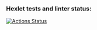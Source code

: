### Hexlet tests and linter status:
[![Actions Status](https://github.com/aspogorelova/frontend-project-11/workflows/hexlet-check/badge.svg)](https://github.com/aspogorelova/frontend-project-11/actions)